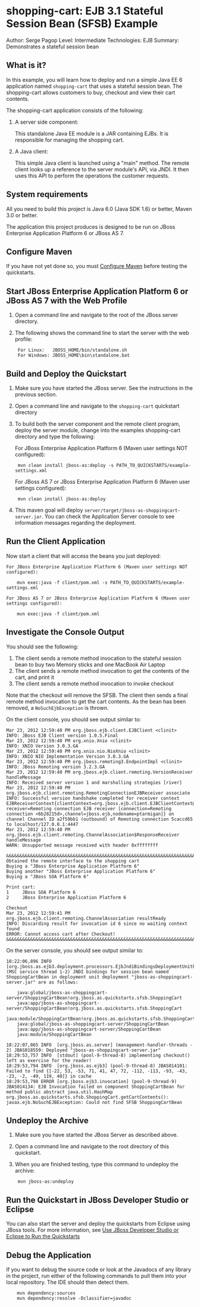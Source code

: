 shopping-cart: EJB 3.1 Stateful Session Bean (SFSB) Example 
=====================================
Author: Serge Pagop
Level: Intermediate
Technologies: EJB
Summary: Demonstrates a stateful session bean

What is it?
-----------

In this example, you will learn how to deploy and run a simple Java EE 6 application named `shopping-cart` that uses a stateful session bean. The shopping-cart allows customers to buy, checkout and view their cart contents. 

The shopping-cart application consists of the following:

1. A server side component:

    This standalone Java EE module is a JAR containing EJBs. It is responsible for managing the shopping cart.
2. A Java client:

    This simple Java client is launched using a "main" method. The remote client looks up a reference to the server module's API, via JNDI. It then uses this API to perform the operations the customer requests.


System requirements
-------------------

All you need to build this project is Java 6.0 (Java SDK 1.6) or better, Maven 3.0 or better.

The application this project produces is designed to be run on JBoss Enterprise Application Platform 6 or JBoss AS 7. 

 
Configure Maven
---------------

If you have not yet done so, you must [Configure Maven](../README.md#mavenconfiguration) before testing the quickstarts.


Start JBoss Enterprise Application Platform 6 or JBoss AS 7 with the Web Profile
-------------------------

1. Open a command line and navigate to the root of the JBoss server directory.
2. The following shows the command line to start the server with the web profile:

        For Linux:   JBOSS_HOME/bin/standalone.sh
        For Windows: JBOSS_HOME\bin\standalone.bat

 
Build and Deploy the Quickstart
-------------------------

1. Make sure you have started the JBoss server. See the instructions in the previous section.

2. Open a command line and navigate to the `shopping-cart` quickstart directory
3. To build both the server component and the remote client program, deploy the server module, change into the examples shopping-cart directory and type the following:

    For JBoss Enterprise Application Platform 6 (Maven user settings NOT configured): 

        mvn clean install jboss-as:deploy -s PATH_TO_QUICKSTARTS/example-settings.xml
    For JBoss AS 7 or JBoss Enterprise Application Platform 6 (Maven user settings configured): 

        mvn clean install jboss-as:deploy 
4. This maven goal will deploy `server/target/jboss-as-shoppingcart-server.jar`. You can check the Application Server console to see information messages regarding the deployment.


Run the Client Application
------------------------

Now start a client that will access the beans you just deployed:

    For JBoss Enterprise Application Platform 6 (Maven user settings NOT configured): 

        mvn exec:java -f client/pom.xml -s PATH_TO_QUICKSTARTS/example-settings.xml

    For JBoss AS 7 or JBoss Enterprise Application Platform 6 (Maven user settings configured): 

        mvn exec:java -f client/pom.xml 

Investigate the Console Output
-------------------------------

You should see the following: 

1. The client sends a remote method invocation to the stateful session bean to buy two Memory sticks and one MacBook Air Laptop
2. The client sends a remote method invocation to get the contents of the cart, and print it
3. The client sends a remote method invocation to invoke checkout

Note that the checkout will remove the SFSB. The client then sends a final remote method invocation to get the cart contents. As the bean has been removed, a `NoSuchEjbException` is thrown.

On the client console, you should see output similar to:

    Mar 23, 2012 12:59:40 PM org.jboss.ejb.client.EJBClient <clinit>
    INFO: JBoss EJB Client version 1.0.5.Final
    Mar 23, 2012 12:59:40 PM org.xnio.Xnio <clinit>
    INFO: XNIO Version 3.0.3.GA
    Mar 23, 2012 12:59:40 PM org.xnio.nio.NioXnio <clinit>
    INFO: XNIO NIO Implementation Version 3.0.3.GA
    Mar 23, 2012 12:59:40 PM org.jboss.remoting3.EndpointImpl <clinit>
    INFO: JBoss Remoting version 3.2.3.GA
    Mar 23, 2012 12:59:40 PM org.jboss.ejb.client.remoting.VersionReceiver handleMessage
    INFO: Received server version 1 and marshalling strategies [river]
    Mar 23, 2012 12:59:40 PM org.jboss.ejb.client.remoting.RemotingConnectionEJBReceiver associate
    INFO: Successful version handshake completed for receiver context EJBReceiverContext{clientContext=org.jboss.ejb.client.EJBClientContext@2ad1918a, receiver=Remoting connection EJB receiver [connection=Remoting connection <6b28215d>,channel=jboss.ejb,nodename=ptarmigan]} on channel Channel ID a2f59bb1 (outbound) of Remoting connection 5caccd65 to localhost/127.0.0.1:4447
    Mar 23, 2012 12:59:40 PM org.jboss.ejb.client.remoting.ChannelAssociation$ResponseReceiver handleMessage
    WARN: Unsupported message received with header 0xffffffff
    
    &&&&&&&&&&&&&&&&&&&&&&&&&&&&&&&&&&&&&&&&&&&&&&&&&&&&&&&&&&&&&&&&&&&&&&&&&&&&&&&&
    Obtained the remote interface to the shopping cart
    Buying a "JBoss Enterprise Application Platform 6"
    Buying another "JBoss Enterprise Application Platform 6"
    Buying a "JBoss SOA Platform 6"
    
    Print cart:
    1     JBoss SOA Platform 6
    2     JBoss Enterprise Application Platform 6
    
    Checkout
    Mar 23, 2012 12:59:41 PM org.jboss.ejb.client.remoting.ChannelAssociation resultReady
    INFO: Discarding result for invocation id 6 since no waiting context found
    ERROR: Cannot access cart after Checkout!
    &&&&&&&&&&&&&&&&&&&&&&&&&&&&&&&&&&&&&&&&&&&&&&&&&&&&&&&&&&&&&&&&&&&&&&&&&&&&&&&&

On the server console, you should see output similar to:

    18:22:06,896 INFO  [org.jboss.as.ejb3.deployment.processors.EjbJndiBindingsDeploymentUnitProcessor] (MSC service thread 1-2) JNDI bindings for session bean named ShoppingCartBean in deployment unit deployment "jboss-as-shoppingcart-server.jar" are as follows:

    	java:global/jboss-as-shoppingcart-server/ShoppingCartBean!org.jboss.as.quickstarts.sfsb.ShoppingCart
    	java:app/jboss-as-shoppingcart-server/ShoppingCartBean!org.jboss.as.quickstarts.sfsb.ShoppingCart
    	java:module/ShoppingCartBean!org.jboss.as.quickstarts.sfsb.ShoppingCart
    	java:global/jboss-as-shoppingcart-server/ShoppingCartBean
    	java:app/jboss-as-shoppingcart-server/ShoppingCartBean
    	java:module/ShoppingCartBean

    18:22:07,865 INFO  [org.jboss.as.server] (management-handler-threads - 2) JBAS018559: Deployed "jboss-as-shoppingcart-server.jar"
    18:29:53,757 INFO  [stdout] (pool-9-thread-8) implementing checkout() left as exercise for the reader!
    18:29:53,794 INFO  [org.jboss.as.ejb3] (pool-9-thread-8) JBAS014101: Failed to find {[-22, 53, -53, 71, 41, 47, 72, -112, -113, -93, -43, -23, -2, -49, 119, 40]} in cache
    18:29:53,798 ERROR [org.jboss.ejb3.invocation] (pool-9-thread-9) JBAS014134: EJB Invocation failed on component ShoppingCartBean for method public abstract java.util.HashMap org.jboss.as.quickstarts.sfsb.ShoppingCart.getCartContents(): javax.ejb.NoSuchEJBException: Could not find SFSB ShoppingCartBean


Undeploy the Archive
--------------------

1. Make sure you have started the JBoss Server as described above.
2. Open a command line and navigate to the root directory of this quickstart.
3. When you are finished testing, type this command to undeploy the archive:

        mvn jboss-as:undeploy


Run the Quickstart in JBoss Developer Studio or Eclipse
-------------------------------------
You can also start the server and deploy the quickstarts from Eclipse using JBoss tools. For more information, see [Use JBoss Developer Studio or Eclipse to Run the Quickstarts](../README.md#useeclipse) 


Debug the Application
---------------------

If you want to debug the source code or look at the Javadocs of any library in the project, run either of the following commands to pull them into your local repository. The IDE should then detect them.

        mvn dependency:sources
        mvn dependency:resolve -Dclassifier=javadoc
